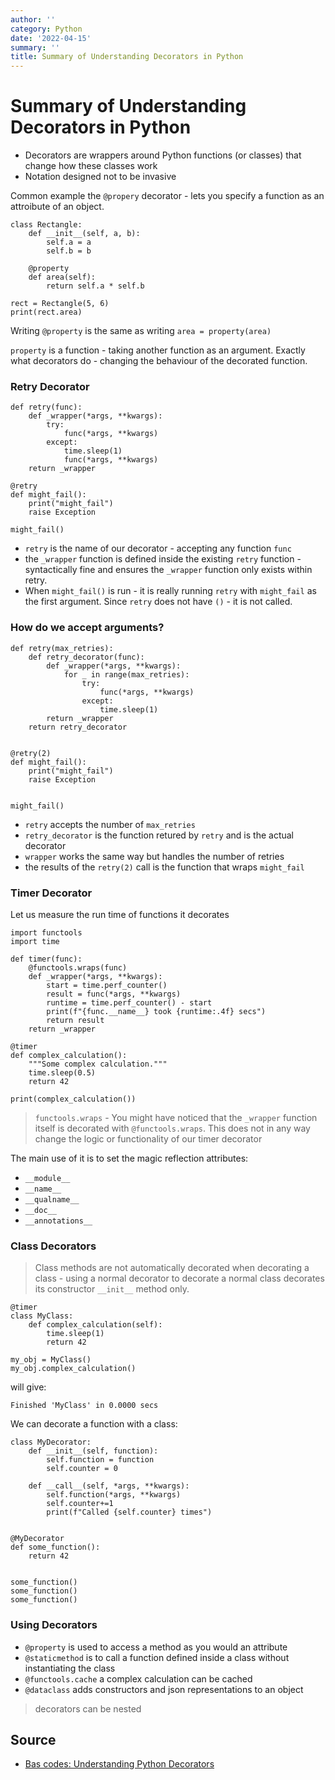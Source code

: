 ```yaml
---
author: ''
category: Python
date: '2022-04-15'
summary: ''
title: Summary of Understanding Decorators in Python
---
```

# Summary of Understanding Decorators in Python

* Decorators are wrappers around Python functions (or classes) that change how these classes work
* Notation designed not to be invasive

Common example the `@propery` decorator - lets you specify a function as an attroibute of an object.

    class Rectangle:
        def __init__(self, a, b):
            self.a = a
            self.b = b

        @property
        def area(self):
            return self.a * self.b

    rect = Rectangle(5, 6)
    print(rect.area)

Writing `@property` is the same as writing `area = property(area)`

`property` is a function - taking another function as an argument. Exactly what decorators do - changing the behaviour of the decorated function.

### Retry Decorator

    def retry(func):
        def _wrapper(*args, **kwargs):
            try:
                func(*args, **kwargs)
            except:
                time.sleep(1)
                func(*args, **kwargs)
        return _wrapper

    @retry
    def might_fail():
        print("might_fail")
        raise Exception

    might_fail()

* `retry` is the name of our decorator - accepting any function `func`
* the `_wrapper` function is defined inside the existing `retry` function - syntactically fine and ensures the `_wrapper` function only exists within retry.
* When `might_fail()` is run - it is really running `retry` with `might_fail` as the first argument. Since `retry` does not have `()` - it is not called.

### How do we accept arguments?

    def retry(max_retries):
        def retry_decorator(func):
            def _wrapper(*args, **kwargs):
                for _ in range(max_retries):
                    try:
                        func(*args, **kwargs)
                    except:
                        time.sleep(1)
            return _wrapper
        return retry_decorator


    @retry(2)
    def might_fail():
        print("might_fail")
        raise Exception


    might_fail()

* `retry` accepts the number of `max_retries`
* `retry_decorator` is the function retured by `retry` and is the actual decorator
* `wrapper` works the same way but handles the number of retries
* the results of the `retry(2)` call is the function that wraps `might_fail`

### Timer Decorator

Let us measure the run time of functions it decorates

    import functools
    import time

    def timer(func):
        @functools.wraps(func)
        def _wrapper(*args, **kwargs):
            start = time.perf_counter()
            result = func(*args, **kwargs)
            runtime = time.perf_counter() - start
            print(f"{func.__name__} took {runtime:.4f} secs")
            return result
        return _wrapper

    @timer
    def complex_calculation():
        """Some complex calculation."""
        time.sleep(0.5)
        return 42

    print(complex_calculation())

> `functools.wraps` - You might have noticed that the `_wrapper` function itself is decorated with `@functools.wraps`. This does not in any way change the logic or functionality of our timer decorator

The main use of it is to set the magic reflection attributes:

* `__module__`
* `__name__`
* `__qualname__`
* `__doc__`
* `__annotations__`

### Class Decorators

> Class methods are not automatically decorated when decorating a class - using a normal decorator to decorate a normal class decorates its constructor `__init__` method only.

    @timer
    class MyClass:
        def complex_calculation(self):
            time.sleep(1)
            return 42

    my_obj = MyClass()
    my_obj.complex_calculation()

will give:

    Finished 'MyClass' in 0.0000 secs

We can decorate a function with a class:

    class MyDecorator:
        def __init__(self, function):
            self.function = function
            self.counter = 0
        
        def __call__(self, *args, **kwargs):
            self.function(*args, **kwargs)
            self.counter+=1
            print(f"Called {self.counter} times")


    @MyDecorator
    def some_function():
        return 42


    some_function()
    some_function()
    some_function()

### Using Decorators

* `@property` is used to access a method as you would an attribute
* `@staticmethod` is to call a function defined inside a class without instantiating the class
* `@functools.cache` a complex calculation can be cached
* `@dataclass` adds constructors and json representations to an object

> decorators can be nested

## Source

* [Bas codes: Understanding Python Decorators](https://bas.codes/posts/python-decorators)